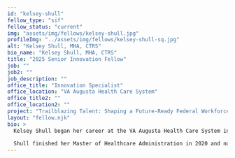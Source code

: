 ```yaml
---
id: "kelsey-shull"
fellow_type: "sif"
fellow_status: "current"
img: "assets/img/fellows/kelsey-shull.jpg"
profileImg: "../assets/img/fellows/kelsey-shull-sq.jpg"
alt: "Kelsey Shull, MHA, CTRS"
bio_name: "Kelsey Shull, MHA, CTRS"
title: "2025 Senior Innovation Fellow"
job: ""
job2: ""
job_description: ""
office_title: "Innovation Specialist"
office_location: "VA Augusta Health Care System"
office_title2: ""
office_location2: ""
project: "Trailblazing Talent: Shaping a Future-Ready Federal Workforce Through Innovation Internships"
layout: "fellow.njk"
bio: >
  Kelsey Shull began her career at the VA Augusta Health Care System in 2012 as a Recreation Therapy Intern after graduating from Georgia Southern University. After working for the State of Georgia's mental health system for a year, she returned to VA Augusta as the Recreation Therapist on the psychiatric unit where she worked for 7 years.
  
  Shull finished her Master of Healthcare Administration in 2020 and not long after graduation, she completed detail assignments as the Administrative Officer for the Rehabilitation service line and Program Analyst for the Chief of Staff. In April 2021, she accepted the role of Innovation Specialist when VA Augusta joined the VHA Innovators Network. From March 2022 until September 2023, Shull served as the Human-Centered Design Lead for the VHA Innovators Network. As HCD Lead, she trained Innovation Specialists and created national initiatives through Human-Centered Design projects while mentoring VA Augusta innovation investees. Shull was voted Innovation Specialist of the Year by her peers in October 2023. During her HCD Lead tenure, Shull's favorite project was determining the desirability and feasibility for an innovation internship. Now selected as a VHA Innovation Ecosystem Fellow, Shull looks forward to piloting the first VHA Innovation Intern as a Senior Innovation Fellow.
---
```

